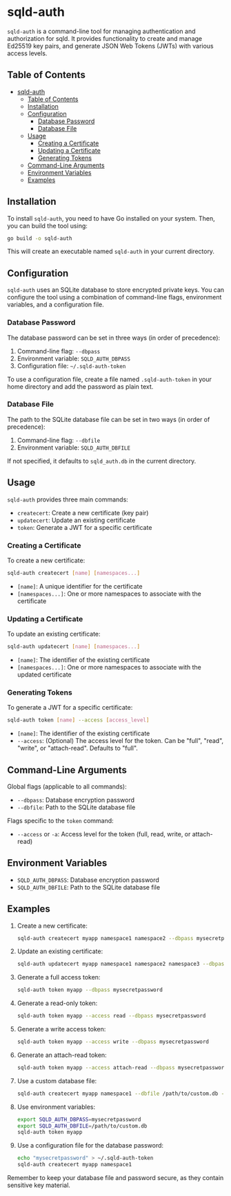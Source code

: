 
# sqld-auth

`sqld-auth` is a command-line tool for managing authentication and authorization for sqld. It provides functionality to create and manage Ed25519 key pairs, and generate JSON Web Tokens (JWTs) with various access levels.

## Table of Contents

- [sqld-auth](#sqld-auth)
  - [Table of Contents](#table-of-contents)
  - [Installation](#installation)
  - [Configuration](#configuration)
    - [Database Password](#database-password)
    - [Database File](#database-file)
  - [Usage](#usage)
    - [Creating a Certificate](#creating-a-certificate)
    - [Updating a Certificate](#updating-a-certificate)
    - [Generating Tokens](#generating-tokens)
  - [Command-Line Arguments](#command-line-arguments)
  - [Environment Variables](#environment-variables)
  - [Examples](#examples)

## Installation

To install `sqld-auth`, you need to have Go installed on your system. Then, you can build the tool using:

```bash
go build -o sqld-auth
```

This will create an executable named `sqld-auth` in your current directory.

## Configuration

`sqld-auth` uses an SQLite database to store encrypted private keys. You can configure the tool using a combination of command-line flags, environment variables, and a configuration file.

### Database Password

The database password can be set in three ways (in order of precedence):

1. Command-line flag: `--dbpass`
2. Environment variable: `SQLD_AUTH_DBPASS`
3. Configuration file: `~/.sqld-auth-token`

To use a configuration file, create a file named `.sqld-auth-token` in your home directory and add the password as plain text.

### Database File

The path to the SQLite database file can be set in two ways (in order of precedence):

1. Command-line flag: `--dbfile`
2. Environment variable: `SQLD_AUTH_DBFILE`

If not specified, it defaults to `sqld_auth.db` in the current directory.

## Usage

`sqld-auth` provides three main commands:

- `createcert`: Create a new certificate (key pair)
- `updatecert`: Update an existing certificate
- `token`: Generate a JWT for a specific certificate

### Creating a Certificate

To create a new certificate:

```bash
sqld-auth createcert [name] [namespaces...]
```

- `[name]`: A unique identifier for the certificate
- `[namespaces...]`: One or more namespaces to associate with the certificate

### Updating a Certificate

To update an existing certificate:

```bash
sqld-auth updatecert [name] [namespaces...]
```

- `[name]`: The identifier of the existing certificate
- `[namespaces...]`: One or more namespaces to associate with the updated certificate

### Generating Tokens

To generate a JWT for a specific certificate:

```bash
sqld-auth token [name] --access [access_level]
```

- `[name]`: The identifier of the existing certificate
- `--access`: (Optional) The access level for the token. Can be "full", "read", "write", or "attach-read". Defaults to "full".

## Command-Line Arguments

Global flags (applicable to all commands):

- `--dbpass`: Database encryption password
- `--dbfile`: Path to the SQLite database file

Flags specific to the `token` command:

- `--access` or `-a`: Access level for the token (full, read, write, or attach-read)

## Environment Variables

- `SQLD_AUTH_DBPASS`: Database encryption password
- `SQLD_AUTH_DBFILE`: Path to the SQLite database file

## Examples

1. Create a new certificate:

   ```bash
   sqld-auth createcert myapp namespace1 namespace2 --dbpass mysecretpassword
   ```

2. Update an existing certificate:

   ```bash
   sqld-auth updatecert myapp namespace1 namespace2 namespace3 --dbpass mysecretpassword
   ```

3. Generate a full access token:

   ```bash
   sqld-auth token myapp --dbpass mysecretpassword
   ```

4. Generate a read-only token:

   ```bash
   sqld-auth token myapp --access read --dbpass mysecretpassword
   ```

5. Generate a write access token:

   ```bash
   sqld-auth token myapp --access write --dbpass mysecretpassword
   ```

6. Generate an attach-read token:

   ```bash
   sqld-auth token myapp --access attach-read --dbpass mysecretpassword
   ```

7. Use a custom database file:

   ```bash
   sqld-auth createcert myapp namespace1 --dbfile /path/to/custom.db --dbpass mysecretpassword
   ```

8. Use environment variables:

   ```bash
   export SQLD_AUTH_DBPASS=mysecretpassword
   export SQLD_AUTH_DBFILE=/path/to/custom.db
   sqld-auth token myapp
   ```

9. Use a configuration file for the database password:

   ```bash
   echo "mysecretpassword" > ~/.sqld-auth-token
   sqld-auth createcert myapp namespace1
   ```

Remember to keep your database file and password secure, as they contain sensitive key material.